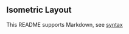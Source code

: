 ## Isometric Layout

This README supports Markdown, see [syntax](https://help.github.com/articles/markdown-basics/)

